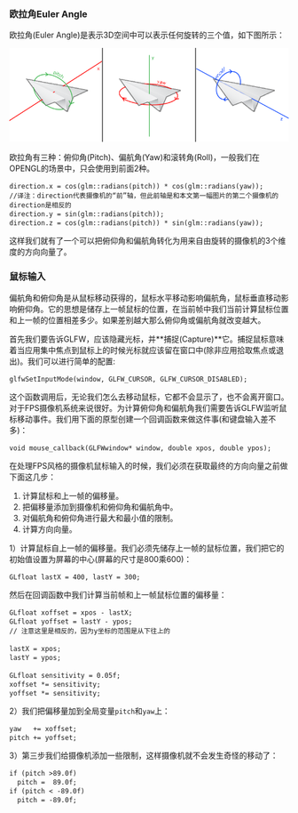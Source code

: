 ### 欧拉角Euler Angle

欧拉角\(Euler Angle\)是表示3D空间中可以表示任何旋转的三个值，如下图所示：

![](/OPENGL/images/camera_pitch_yaw_roll.png)

欧拉角有三种：俯仰角\(Pitch\)、偏航角\(Yaw\)和滚转角\(Roll\)，一般我们在OPENGL的场景中，只会使用到前面2种。

```
direction.x = cos(glm::radians(pitch)) * cos(glm::radians(yaw));
//译注：direction代表摄像机的“前”轴，但此前轴是和本文第一幅图片的第二个摄像机的direction是相反的
direction.y = sin(glm::radians(pitch));
direction.z = cos(glm::radians(pitch)) * sin(glm::radians(yaw));
```

这样我们就有了一个可以把俯仰角和偏航角转化为用来自由旋转的摄像机的3个维度的方向向量了。

### 鼠标输入

偏航角和俯仰角是从鼠标移动获得的，鼠标水平移动影响偏航角，鼠标垂直移动影响俯仰角。它的思想是储存上一帧鼠标的位置，在当前帧中我们当前计算鼠标位置和上一帧的位置相差多少。如果差别越大那么俯仰角或偏航角就改变越大。

首先我们要告诉GLFW，应该隐藏光标，并**捕捉\(Capture\)**它。捕捉鼠标意味着当应用集中焦点到鼠标上的时候光标就应该留在窗口中\(除非应用拾取焦点或退出\)。我们可以进行简单的配置:

```
glfwSetInputMode(window, GLFW_CURSOR, GLFW_CURSOR_DISABLED);
```

这个函数调用后，无论我们怎么去移动鼠标，它都不会显示了，也不会离开窗口。对于FPS摄像机系统来说很好。为计算俯仰角和偏航角我们需要告诉GLFW监听鼠标移动事件。我们用下面的原型创建一个回调函数来做这件事\(和键盘输入差不多\)：

```
void mouse_callback(GLFWwindow* window, double xpos, double ypos);
```

在处理FPS风格的摄像机鼠标输入的时候，我们必须在获取最终的方向向量之前做下面这几步：

1. 计算鼠标和上一帧的偏移量。
2. 把偏移量添加到摄像机和俯仰角和偏航角中。
3. 对偏航角和俯仰角进行最大和最小值的限制。
4. 计算方向向量。

1）计算鼠标自上一帧的偏移量。我们必须先储存上一帧的鼠标位置，我们把它的初始值设置为屏幕的中心\(屏幕的尺寸是800乘600\)：

```
GLfloat lastX = 400, lastY = 300;
```

然后在回调函数中我们计算当前帧和上一帧鼠标位置的偏移量：

```
GLfloat xoffset = xpos - lastX;
GLfloat yoffset = lastY - ypos; 
// 注意这里是相反的，因为y坐标的范围是从下往上的

lastX = xpos;
lastY = ypos;

GLfloat sensitivity = 0.05f;
xoffset *= sensitivity;
yoffset *= sensitivity;
```

2）我们把偏移量加到全局变量`pitch`和`yaw`上：

```
yaw   += xoffset;
pitch += yoffset;  
```

3）第三步我们给摄像机添加一些限制，这样摄像机就不会发生奇怪的移动了：

```
if (pitch >89.0f)
  pitch =  89.0f;
if (pitch < -89.0f)
  pitch = -89.0f;
```



